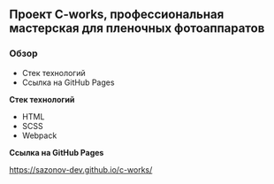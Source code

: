 <h2>Проект C-works, профессиональная мастерская для пленочных фотоаппаратов</h2>

### Обзор
* Стек технологий
* Ссылка на GitHub Pages

**Стек технологий**
<ul>
    <li>HTML</li>
    <li>SCSS</li>
    <li>Webpack</li>
</ul>

**Ссылка на GitHub Pages**

<a href="https://sazonov-dev.github.io/mesto-project/">https://sazonov-dev.github.io/c-works/</a>
